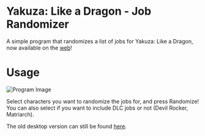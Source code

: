 # Yakuza: Like a Dragon - Job Randomizer
A simple program that randomizes a list of jobs for Yakuza: Like a Dragon, now available on the [web](https://yakuza7-job-randomizer.herokuapp.com/)!

# Usage
![Program Image](https://cdn.discordapp.com/attachments/662715711017320524/820140507283587152/unknown.png)

Select characters you want to randomize the jobs for, and press Randomize! You can also select if you want to include DLC jobs or not (Devil Rocker, Matriarch).

The old desktop version can still be found [here](https://github.com/hoXyy/YakuzaLAD_JobRandomizer/tree/desktop).
